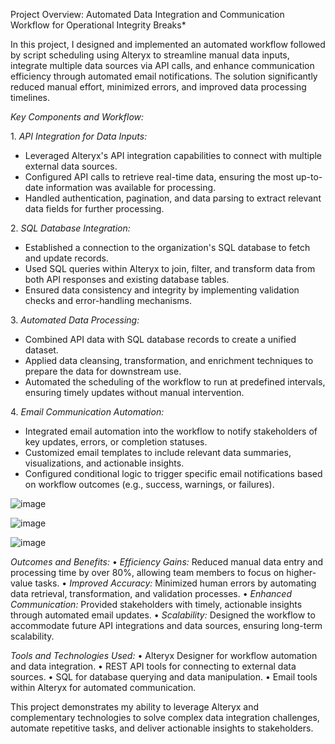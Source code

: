 Project Overview: Automated Data Integration and Communication Workflow for Operational Integrity Breaks*

In this project, I designed and implemented an automated workflow followed by script scheduling using Alteryx to streamline manual data inputs, integrate multiple data sources via API calls, and enhance communication efficiency through automated email notifications. The solution significantly reduced manual effort, minimized errors, and improved data processing timelines.

*Key Components and Workflow:*

1.⁠ ⁠*API Integration for Data Inputs:*
   - Leveraged Alteryx's API integration capabilities to connect with multiple external data sources.
   - Configured API calls to retrieve real-time data, ensuring the most up-to-date information was available for processing.
   - Handled authentication, pagination, and data parsing to extract relevant data fields for further processing.

2.⁠ ⁠*SQL Database Integration:*
   - Established a connection to the organization's SQL database to fetch and update records.
   - Used SQL queries within Alteryx to join, filter, and transform data from both API responses and existing database tables.
   - Ensured data consistency and integrity by implementing validation checks and error-handling mechanisms.

3.⁠ ⁠*Automated Data Processing:*
   - Combined API data with SQL database records to create a unified dataset.
   - Applied data cleansing, transformation, and enrichment techniques to prepare the data for downstream use.
   - Automated the scheduling of the workflow to run at predefined intervals, ensuring timely updates without manual intervention.

4.⁠ ⁠*Email Communication Automation:*
   - Integrated email automation into the workflow to notify stakeholders of key updates, errors, or completion statuses.
   - Customized email templates to include relevant data summaries, visualizations, and actionable insights.
   - Configured conditional logic to trigger specific email notifications based on workflow outcomes (e.g., success, warnings, or failures).


![image](https://github.com/user-attachments/assets/ea5cf04c-c794-45ae-8e6d-282fb982c38b)



![image](https://github.com/user-attachments/assets/6ba330e8-30c4-441e-be99-374fe27d2b31)




![image](https://github.com/user-attachments/assets/5acce204-854f-41dd-8d9b-4a8ef8ac1333)




*Outcomes and Benefits:*
•⁠  ⁠*Efficiency Gains:* Reduced manual data entry and processing time by over 80%, allowing team members to focus on higher-value tasks.
•⁠  ⁠*Improved Accuracy:* Minimized human errors by automating data retrieval, transformation, and validation processes.
•⁠  ⁠*Enhanced Communication:* Provided stakeholders with timely, actionable insights through automated email updates.
•⁠  ⁠*Scalability:* Designed the workflow to accommodate future API integrations and data sources, ensuring long-term scalability.

*Tools and Technologies Used:*
•⁠  ⁠Alteryx Designer for workflow automation and data integration.
•⁠  ⁠REST API tools for connecting to external data sources.
•⁠  ⁠SQL for database querying and data manipulation.
•⁠  ⁠Email tools within Alteryx for automated communication.

This project demonstrates my ability to leverage Alteryx and complementary technologies to solve complex data integration challenges, automate repetitive tasks, and deliver actionable insights to stakeholders.

